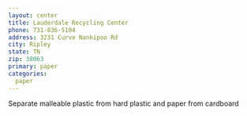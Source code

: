 ```yaml
---
layout: center
title: Lauderdale Recycling Center
phone: 731-836-5104 
address: 3231 Curve Nankipoo Rd 
city: Ripley
state: TN
zip: 38063
primary: paper
categories:
  paper
---
```


Separate malleable plastic from hard plastic and paper from cardboard 
